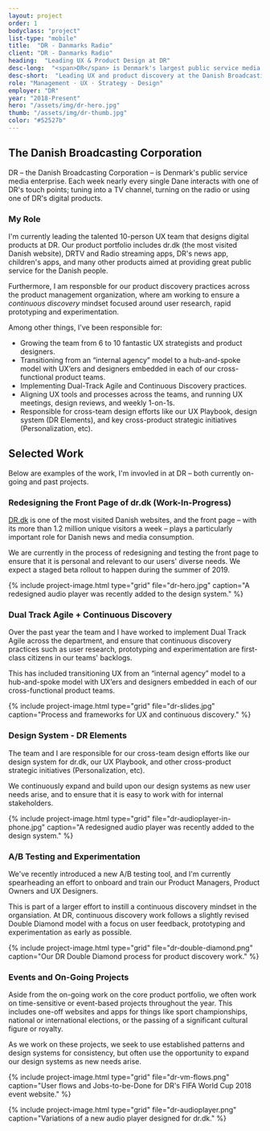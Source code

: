 ```yaml
---
layout: project
order: 1
bodyclass: "project"
list-type: "mobile"
title:  "DR - Danmarks Radio"
client: "DR - Danmarks Radio"
heading:  "Leading UX & Product Design at DR"
desc-long:  "<span>DR</span> is Denmark's largest public service media company (the Danish equivalent to the BBC). I currently oversee UX and lead a team of talented strategists and designers working on our digital product portfolio."
desc-short:  "Leading UX and product discovery at the Danish Broadcasting Corporation"
role: "Management · UX · Strategy · Design"
employer: "DR"
year: "2018-Present"
hero: "/assets/img/dr-hero.jpg"
thumb: "/assets/img/dr-thumb.jpg"
color: "#52527b"
---
```

## The Danish Broadcasting Corporation
DR – the Danish Broadcasting Corporation – is Denmark's public service media enterprise. Each week nearly every single Dane interacts with one of DR's touch points; tuning into a TV channel, turning on the radio or using one of DR's digital products.

### My Role
I'm currently leading the talented 10-person UX team that designs digital products at DR. Our product portfolio includes dr.dk (the most visited Danish website), DRTV and Radio streaming apps, DR's news app, children's apps, and many other products aimed at providing great public service for the Danish people.

Furthermore, I am responsble for our product discovery practices across the product management organization, where am working to ensure a *continuous discovery* mindset focused around user research, rapid prototyping and experimentation.

Among other things, I've been responsible for:

+ Growing the team from 6 to 10 fantastic UX strategists and product designers.
+ Transitioning from an “internal agency” model to a hub-and-spoke model with UX’ers and designers embedded in each of our cross-functional product teams.
+ Implementing Dual-Track Agile and Continuous Discovery practices.
+ Aligning UX tools and processes across the teams, and running UX meetings, design reviews, and weekly 1-on-1s.
+ Responsible for cross-team design efforts like our UX Playbook, design system (DR Elements), and key cross-product strategic initiatives (Personalization, etc).

## Selected Work
Below are examples of the work, I'm invovled in at DR – both currently on-going and past projects.

### Redesigning the Front Page of dr.dk (Work-In-Progress)
[DR.dk](https://www.dr.dk/) is one of the most visited Danish websites, and the front page – with its more than 1.2 million unique visitors a week – plays a particularly important role for Danish news and media consumption.

We are currently in the process of redesigning and testing the front page to ensure that it is personal and relevant to our users' diverse needs. We expect a staged beta rollout to happen during the summer of 2019.

{% include project-image.html type="grid" file="dr-hero.jpg" caption="A redesigned audio player was recently added to the design system." %}

### Dual Track Agile + Continuous Discovery
Over the past year the team and I have worked to implement Dual Track Agile across the department, and ensure that continuous discovery practices such as user research, prototyping and experimentation are first-class citizens in our teams' backlogs.

This has included transitioning UX from an “internal agency” model to a hub-and-spoke model with UX’ers and designers embedded in each of our cross-functional product teams.

{% include project-image.html type="grid" file="dr-slides.jpg" caption="Process and frameworks for UX and continuous discovery." %}

### Design System - DR Elements
The team and I are responsible for our cross-team design efforts like our design system for dr.dk, our UX Playbook, and other cross-product strategic initiatives (Personalization, etc).

We continuously expand and build upon our design systems as new user needs arise, and to ensure that it is easy to work with for internal stakeholders.

{% include project-image.html type="grid" file="dr-audioplayer-in-phone.jpg" caption="A redesigned audio player was recently added to the design system." %}

### A/B Testing and Experimentation
We've recently introduced a new A/B testing tool, and I'm currently spearheading an effort to onboard and train our Product Managers, Product Owners and UX Designers.

This is part of a larger effort to instill a continuous discovery mindset in the organsiation. At DR, continuous discovery work follows a slightly revised Double Diamond model with a focus on user feedback, prototyping and experimentation as early as possible.

{% include project-image.html type="grid" file="dr-double-diamond.png" caption="Our DR Double Diamond process for product discovery work." %}

### Events and On-Going Projects
Aside from the on-going work on the core product portfolio, we often work on time-sensitive or event-based projects throughout the year. This includes one-off websites and apps for things like sport championships, national or international elections, or the passing of a significant cultural figure or royalty.

As we work on these projects, we seek to use established patterns and design systems for consistency, but often use the opportunity to expand our design systems as new needs arise.

{% include project-image.html type="grid" file="dr-vm-flows.png" caption="User flows and Jobs-to-be-Done for DR's FIFA World Cup 2018 event website." %}

{% include project-image.html type="grid" file="dr-audioplayer.png" caption="Variations of a new audio player designed for dr.dk." %}
